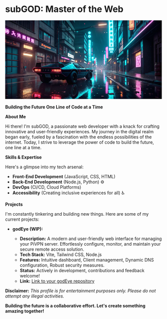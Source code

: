 # subGOD: Master of the Web 

![Cyberpunk Cityscape](cyberpunkheader.png)  

**Building the Future One Line of Code at a Time**

**About Me**

 Hi there! I'm subGOD, a passionate web developer with a knack for crafting innovative and user-friendly experiences. My journey in the digital realm began early, fueled by a fascination with the endless possibilities of the internet.  Today, I strive to leverage the power of code to build the future, one line at a time.

**Skills & Expertise**

Here's a glimpse into my tech arsenal:

* **Front-End Development** (JavaScript, CSS, HTML)  ️
* **Back-End Development** (Node.js, Python)  ⚙️
* **DevOps** (CI/CD, Cloud Platforms) ️
* **Accessibility** (Creating inclusive experiences for all)  ♿

**Projects** 

I'm constantly tinkering and building new things. Here are some of my current projects:

* **godEye (WIP):**

    * **Description:** A modern and user-friendly web interface for managing your PiVPN server. Effortlessly configure, monitor, and maintain your secure remote access solution.
    * **Tech Stack:** Vite, Tailwind CSS, Node.js
    * **Features:** Intuitive dashboard, Client management, Dynamic DNS configuration, Robust security measures.
    * **Status:** Actively in development, contributions and feedback welcome!
    * **Link:** [Link to your godEye repository](https://github.com/subGOD/godEye)


**Disclaimer:**
*This profile is for entertainment purposes only. Please do not attempt any illegal activities.*

**Building the future is a collaborative effort. Let's create something amazing together!**
